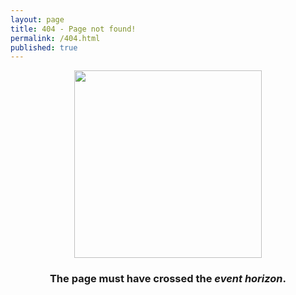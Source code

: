 ```yaml
---
layout: page
title: 404 - Page not found!
permalink: /404.html
published: true
---
```

<center><img src="{{ site.baseurl }}/images/404.jpg" style="width: 300px;"/></center>
<h3 align="center">The page must have crossed the <i>event horizon</i>.</h3>